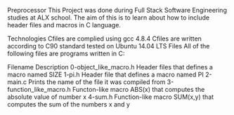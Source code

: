 Preprocessor
This Project was done during Full Stack Software Engineering studies at ALX school. The aim of this is to learn about how to include header files and macros in C language.

Technologies
Cfiles are complied using gcc 4.8.4
Cfiles are written according to C90 standard
tested on Ubuntu 14.04 LTS
Files
All of the following files are programs written in C:

Filename	Description
0-object_like_macro.h	Header files that defines a macro named SIZE
1-pi.h	Header file that defines a macro named PI
2-main.c	Prints the name of the file it was compiled from
3-function_like_macro.h	Functon-like macro ABS(x) that computes the absolute value of number x
4-sum.h	Function-like macro SUM(x,y) that computes the sum of the numbers x and y
